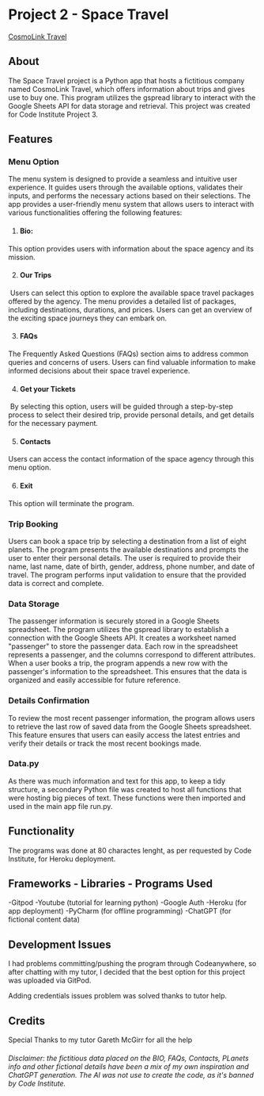 # Project 2 - Space Travel



[CosmoLink Travel](https://space-travel01-358659227732.herokuapp.com/)



## About




The Space Travel project is a Python app that hosts a fictitious company named CosmoLink Travel, which offers information about trips and gives use to buy one.
This program utilizes the gspread library to interact with the Google Sheets API for data storage and retrieval.
This project was created for Code Institute Project 3.


## Features


### Menu Option

The menu system is designed to provide a seamless and intuitive user experience. It guides users through the available options, validates their inputs, and performs the necessary actions based on their selections.
The app provides a user-friendly menu system that allows users to interact with various functionalities offering the following features:


1. #### Bio: 
This option provides users with information about the space agency and its mission. 

2. #### Our Trips
 Users can select this option to explore the available space travel packages offered by the agency. The menu provides a detailed list of packages, including destinations, durations, and prices. Users can get an overview of the exciting space journeys they can embark on.

3. #### FAQs
The Frequently Asked Questions (FAQs) section aims to address common queries and concerns of users. Users can find valuable information to make informed decisions about their space travel experience.

4. #### Get your Tickets
 By selecting this option, users will be guided through a step-by-step process to select their desired trip, provide personal details, and get details for the necessary payment.

5. #### Contacts
Users can access the contact information of the space agency through this menu option.

6. #### Exit
This option will terminate the program.



### Trip Booking



Users can book a space trip by selecting a destination from a list of eight planets. The program presents the available destinations and prompts the user to enter their personal details. The user is required to provide their name, last name, date of birth, gender, address, phone number, and date of travel. The program performs input validation to ensure that the provided data is correct and complete.



### Data Storage



The passenger information is securely stored in a Google Sheets spreadsheet. The program utilizes the gspread library to establish a connection with the Google Sheets API. It creates a worksheet named "passenger" to store the passenger data. Each row in the spreadsheet represents a passenger, and the columns correspond to different attributes. When a user books a trip, the program appends a new row with the passenger's information to the spreadsheet. This ensures that the data is organized and easily accessible for future reference.



### Details Confirmation



To review the most recent passenger information, the program allows users to retrieve the last row of saved data from the Google Sheets spreadsheet. This feature ensures that users can easily access the latest entries and verify their details or track the most recent bookings made.

### Data.py

As there was much information and text for this app, to keep a tidy structure, a secondary Python file was created to host all functions that were hosting big pieces of text.
These functions were then imported and used in the main app file run.py.



## Functionality

The programs was done at 80 charactes lenght, as per requested by Code Institute, for Heroku deployment.


## Frameworks - Libraries - Programs Used

-Gitpod
-Youtube (tutorial for learning python)
-Google Auth
-Heroku (for app deployment)
-PyCharm (for offline programming)
-ChatGPT (for fictional content data)



## Development Issues

I had problems committing/pushing the program through Codeanywhere, so after chatting with my tutor, I decided that the best option for this project was uploaded via GitPod.

Adding credentials issues problem was solved thanks to tutor help.


## Credits

Special Thanks to my tutor Gareth McGirr for all the help


###### Disclaimer: the fictitious data placed on the BIO, FAQs, Contacts, PLanets info and other fictional details have been a mix of my own inspiration and ChatGPT generation. The AI was not use to create the code, as it's banned by Code Institute.